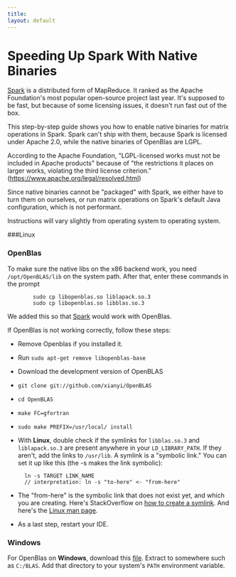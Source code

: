 ```yaml
---
title: 
layout: default
---
```


# Speeding Up Spark With Native Binaries

[Spark](https://spark.apache.org/downloads.html) is a distributed form of MapReduce. It ranked as the Apache Foundation's most popular open-source project last year. It's supposed to be fast, but because of some licensing issues, it doesn't run fast out of the box. 

This step-by-step guide shows you how to enable native binaries for matrix operations in Spark. Spark can't ship with them, because Spark is licensed under Apache 2.0, while the native binaries of OpenBlas are LGPL. 

According to the Apache Foundation, "LGPL-licensed works must not be included in Apache products" because of "the restrictions it places on larger works, violating the third license criterion." (https://www.apache.org/legal/resolved.html)

Since native binaries cannot be "packaged" with Spark, we either have to turn them on ourselves, or run matrix operations on Spark's default Java configuration, which is not performant. 

Instructions will vary slightly from operating system to operating system.

###Linux

### <a id="open"> OpenBlas </a>

To make sure the native libs on the x86 backend work, you need `/opt/OpenBLAS/lib` on the system path. After that, enter these commands in the prompt

			sudo cp libopenblas.so liblapack.so.3
			sudo cp libopenblas.so libblas.so.3

We added this so that [Spark](http://deeplearning4j.org/spark) would work with OpenBlas.

If OpenBlas is not working correctly, follow these steps:

* Remove Openblas if you installed it.
* Run `sudo apt-get remove libopenblas-base`
* Download the development version of OpenBLAS
* `git clone git://github.com/xianyi/OpenBLAS`
* `cd OpenBLAS`
* `make FC=gfortran`
* `sudo make PREFIX=/usr/local/ install`
* With **Linux**, double check if the symlinks for `libblas.so.3` and `liblapack.so.3` are present anywhere in your `LD_LIBRARY_PATH`. If they aren't, add the links to `/usr/lib`. A symlink is a "symbolic link." You can set it up like this (the -s makes the link symbolic):

		ln -s TARGET LINK_NAME
		// interpretation: ln -s "to-here" <- "from-here"

* The "from-here" is the symbolic link that does not exist yet, and which you are creating. Here's StackOverflow on [how to create a symlink](https://stackoverflow.com/questions/1951742/how-to-symlink-a-file-in-linux). And here's the [Linux man page](http://linux.die.net/man/1/ln).
* As a last step, restart your IDE. 

### Windows

For OpenBlas on **Windows**, download this [file](https://www.dropbox.com/s/6p8yn3fcf230rxy/ND4J_Win64_OpenBLAS-v0.2.14.zip?dl=1). Extract to somewhere such as `C:/BLAS`. Add that directory to your system's `PATH` environment variable.

<!--
### OSX

Anything different for Mac?

How can people test to make sure everything is working? -->
